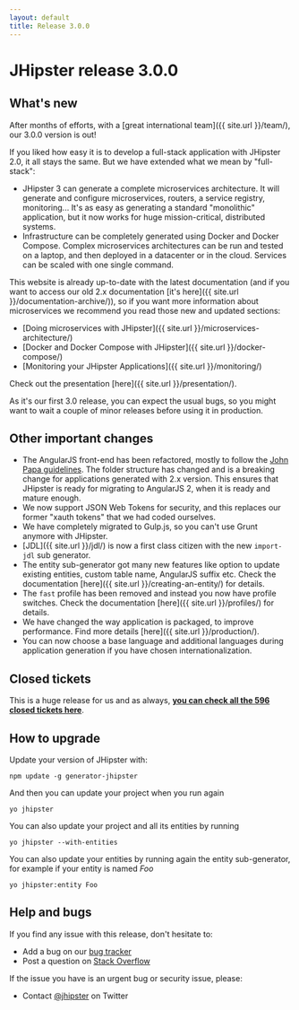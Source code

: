 ```yaml
---
layout: default
title: Release 3.0.0
---
```


JHipster release 3.0.0
==================

What's new
----------

After months of efforts, with a [great international team]({{ site.url }}/team/), our 3.0.0 version is out!

If you liked how easy it is to develop a full-stack application with JHipster 2.0, it all stays the same. But we have extended what we mean by "full-stack":

- JHipster 3 can generate a complete microservices architecture. It will generate and configure microservices, routers, a service registry, monitoring... It's as easy as generating a standard "monolithic" application, but it now works for huge mission-critical, distributed systems.
- Infrastructure can be completely generated using Docker and Docker Compose. Complex microservices architectures can be run and tested on a laptop, and then deployed in a datacenter or in the cloud. Services can be scaled with one single command.

This website is already up-to-date with the latest documentation (and if you want to access our old 2.x documentation [it's here]({{ site.url }}/documentation-archive/)), so if you want more information about microservices we recommend you read those new and updated sections:

- [Doing microservices with JHipster]({{ site.url }}/microservices-architecture/)
- [Docker and Docker Compose with JHipster]({{ site.url }}/docker-compose/)
- [Monitoring your JHipster Applications]({{ site.url }}/monitoring/)

Check out the presentation [here]({{ site.url }}/presentation/).

As it's our first 3.0 release, you can expect the usual bugs, so you might want to wait a couple of minor releases before using it in production.

Other important changes
------------

- The AngularJS front-end has been refactored, mostly to follow the [John Papa guidelines](https://github.com/johnpapa/angular-styleguide/blob/master/a1/README.md). The folder structure has changed and is a breaking change for applications generated with 2.x version. This ensures that JHipster is ready for migrating to AngularJS 2, when it is ready and mature enough.
- We now support JSON Web Tokens for security, and this replaces our former "xauth tokens" that we had coded ourselves.
- We have completely migrated to Gulp.js, so you can't use Grunt anymore with JHipster.
- [JDL]({{ site.url }}/jdl/) is now a first class citizen with the new `import-jdl` sub generator.
- The entity sub-generator got many new features like option to update existing entities, custom table name, AngularJS suffix etc. Check the documentation [here]({{ site.url }}/creating-an-entity/) for details.
- The `fast` profile has been removed and instead you now have profile switches. Check the documentation [here]({{ site.url }}/profiles/) for details.
- We have changed the way application is packaged, to improve performance. Find more details [here]({{ site.url }}/production/).
- You can now choose a base language and additional languages during application generation if you have chosen internationalization.

Closed tickets
------------
This is a huge release for us and as always, __[you can check all the 596 closed tickets here](https://github.com/jhipster/generator-jhipster/issues?q=milestone%3A3.0.0+is%3Aclosed)__.

How to upgrade
------------

Update your version of JHipster with:

```
npm update -g generator-jhipster
```

And then you can update your project when you run again

```
yo jhipster
```

You can also update your project and all its entities by running

```
yo jhipster --with-entities
```

You can also update your entities by running again the entity sub-generator, for example if your entity is named _Foo_

```
yo jhipster:entity Foo
```

Help and bugs
--------------

If you find any issue with this release, don't hesitate to:

- Add a bug on our [bug tracker](https://github.com/jhipster/generator-jhipster/issues?state=open)
- Post a question on [Stack Overflow](http://stackoverflow.com/tags/jhipster/info)

If the issue you have is an urgent bug or security issue, please:

- Contact [@jhipster](https://twitter.com/jhipster) on Twitter
